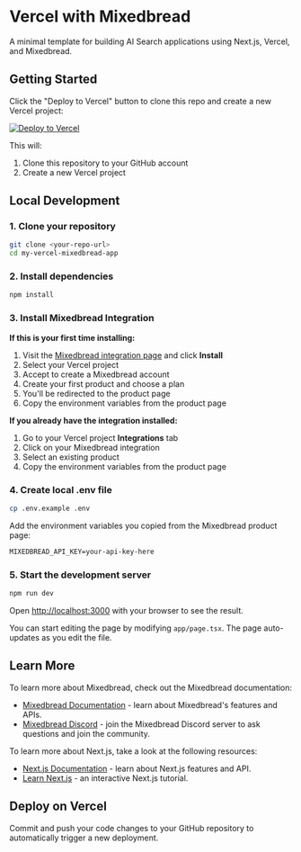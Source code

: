 # Vercel with Mixedbread

A minimal template for building AI Search applications using Next.js, Vercel, and Mixedbread.

## Getting Started

Click the "Deploy to Vercel" button to clone this repo and create a new Vercel project:

[![Deploy to Vercel](https://vercel.com/button)](https://vercel.com/new/clone?repository-url=https%3A%2F%2Fgithub.com%2Fmixedbread-ai%2Fvercel-marketplace-mixedbread%2Ftree%2Fmain&project-name=my-vercel-mixedbread-app&repository-name=my-vercel-mixedbread-app)

This will:

1. Clone this repository to your GitHub account
2. Create a new Vercel project

## Local Development

### 1. Clone your repository

```bash
git clone <your-repo-url>
cd my-vercel-mixedbread-app
```

### 2. Install dependencies

```bash
npm install
```

### 3. Install Mixedbread Integration

**If this is your first time installing:**

1. Visit the [Mixedbread integration page](https://vercel.com/marketplace/mixedbread) and click **Install**
2. Select your Vercel project
3. Accept to create a Mixedbread account
4. Create your first product and choose a plan
5. You'll be redirected to the product page
6. Copy the environment variables from the product page

**If you already have the integration installed:**

1. Go to your Vercel project **Integrations** tab
2. Click on your Mixedbread integration
3. Select an existing product
4. Copy the environment variables from the product page

### 4. Create local .env file

```bash
cp .env.example .env
```

Add the environment variables you copied from the Mixedbread product page:

```txt
MIXEDBREAD_API_KEY=your-api-key-here
```

### 5. Start the development server

```bash
npm run dev
```

Open [http://localhost:3000](http://localhost:3000) with your browser to see the result.

You can start editing the page by modifying `app/page.tsx`. The page auto-updates as you edit the file.

## Learn More

To learn more about Mixedbread, check out the Mixedbread documentation:

- [Mixedbread Documentation](https://www.mixedbread.com/docs) - learn about Mixedbread's features and APIs.
- [Mixedbread Discord](https://discord.gg/fCpaq2dr) - join the Mixedbread Discord server to ask questions and join the community.

To learn more about Next.js, take a look at the following resources:

- [Next.js Documentation](https://nextjs.org/docs) - learn about Next.js features and API.
- [Learn Next.js](https://nextjs.org/learn) - an interactive Next.js tutorial.

## Deploy on Vercel

Commit and push your code changes to your GitHub repository to automatically trigger a new deployment.

